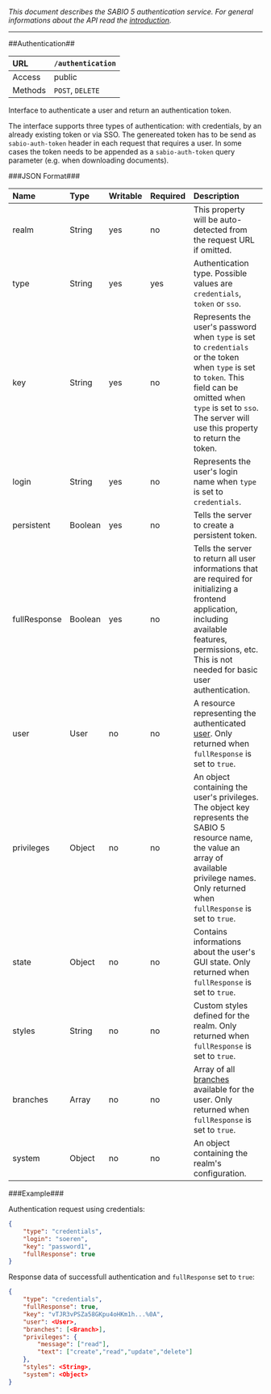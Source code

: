 [intro]: #!/search/text/_id/123 "read SABIO 5 API introduction"
[authentication]: #!/search/text/_id/123 "definition of authentication interface"
[text]: #!/search/text/_id/123 "definition of text interface"
[tree]: #!/search/text/_id/123 "definition of tree interface"
[branch]: #!/search/text/_id/123 "definition of branch interface"
[user]: #!/search/text/_id/123 "definition of user interface"

[further_reading]: #further_reading "jump to list of defined interfaces"
[resource_list]: #ResourceList "jump to definition of ResourceListContainer"
[rfc822]: http://www.ietf.org/rfc/rfc0822.txt "read RFC822"



*This document describes the SABIO 5 authentication service. For general informations about the API read the [introduction][intro].*

---

##Authentication##

| URL     | `/authentication`
|:--------|:-----------------
| Access  | public
| Methods | `POST`, `DELETE`


Interface to authenticate a user and return an authentication token.

The interface supports three types of authentication: with credentials, by an already existing token or via SSO. The genereated token has to be send as `sabio-auth-token` header in each request that requires a user. In some cases the token needs to be appended as a `sabio-auth-token` query parameter (e.g. when downloading documents).

###JSON Format###

| Name         | Type     | Writable | Required | Description
|:-------------|:---------|:---------|:---------|:-----------
| realm        | String   | yes      | no       | This property will be auto-detected from the request URL if omitted.
| type         | String   | yes      | yes      | Authentication type. Possible values are `credentials`, `token` or `sso`.
| key          | String   | yes      | no       | Represents the user's password when `type` is set to `credentials` or the token when `type` is set to `token`. This field can be omitted when `type` is set to `sso`. The server will use this property to return the token.
| login        | String   | yes      | no       | Represents the user's login name when `type` is set to `credentials`.
| persistent   | Boolean  | yes      | no       | Tells the server to create a persistent token.
| fullResponse | Boolean  | yes      | no       | Tells the server to return all user informations that are required for initializing a frontend application, including available features, permissions, etc. This is not needed for basic user authentication.
| user         | User     | no       | no       | A resource representing the authenticated [user]. Only returned when `fullResponse` is set to `true`.
| privileges   | Object   | no       | no       | An object containing the user's privileges. The object key represents the SABIO 5 resource name, the value an array of available privilege names. Only returned when `fullResponse` is set to `true`.
| state        | Object   | no       | no       | Contains informations about the user's GUI state. Only returned when `fullResponse` is set to `true`.
| styles       | String   | no       | no       | Custom styles defined for the realm. Only returned when `fullResponse` is set to `true`.
| branches     | Array    | no       | no       | Array of all [branches][branch] available for the user. Only returned when `fullResponse` is set to `true`.
| system       | Object   | no       | no       | An object containing the realm's configuration. 

###Example###

Authentication request using credentials:
```json
{
    "type": "credentials",
    "login": "soeren",
    "key": "password1",
    "fullResponse": true
}
```

Response data of successfull authentication and `fullResponse` set to `true`:
```json
{
    "type": "credentials",
    "fullResponse": true,
    "key": "vTJR3vPSZa58GKpu4oHKm1h...%0A",
    "user": <User>,
    "branches": [<Branch>],
    "privileges": {
        "message": ["read"],
        "text": ["create","read","update","delete"]
    },
    "styles": <String>,
    "system": <Object>
}
```
